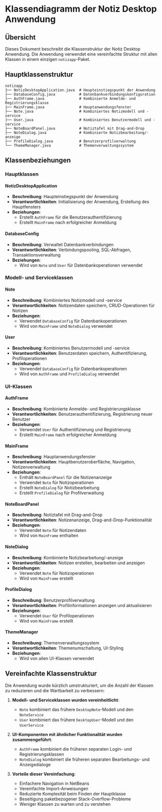 # Klassendiagramm der Notiz Desktop Anwendung

## Übersicht

Dieses Dokument beschreibt die Klassenstruktur der Notiz Desktop Anwendung. Die Anwendung verwendet eine vereinfachte Struktur mit allen Klassen in einem einzigen `notizapp`-Paket.

## Hauptklassenstruktur

```
notizapp
├── NotizDesktopApplication.java  # Haupteinstiegspunkt der Anwendung
├── DatabaseConfig.java           # Datenbankverbindungskonfiguration
├── AuthFrame.java                # Kombinierte Anmelde- und Registrierungsklasse
├── MainFrame.java                # Hauptanwendungsfenster
├── Note.java                     # Kombiniertes Notizmodell und -service
├── User.java                     # Kombiniertes Benutzermodell und -service
├── NoteBoardPanel.java           # Notiztafel mit Drag-and-Drop
├── NoteDialog.java               # Kombinierte Notizbearbeitung/-anzeige
├── ProfileDialog.java            # Benutzerprofilverwaltung
└── ThemeManager.java             # Themenverwaltungssystem
```

## Klassenbeziehungen

### Hauptklassen

#### NotizDesktopApplication
- **Beschreibung**: Haupteinstiegspunkt der Anwendung
- **Verantwortlichkeiten**: Initialisierung der Anwendung, Erstellung des Hauptfensters
- **Beziehungen**:
  - Erstellt `AuthFrame` für die Benutzerauthentifizierung
  - Erstellt `MainFrame` nach erfolgreicher Anmeldung

#### DatabaseConfig
- **Beschreibung**: Verwaltet Datenbankverbindungen
- **Verantwortlichkeiten**: Verbindungspooling, SQL-Abfragen, Transaktionsverwaltung
- **Beziehungen**:
  - Wird von `Note` und `User` für Datenbankoperationen verwendet

### Modell- und Serviceklassen

#### Note
- **Beschreibung**: Kombiniertes Notizmodell und -service
- **Verantwortlichkeiten**: Notizendaten speichern, CRUD-Operationen für Notizen
- **Beziehungen**:
  - Verwendet `DatabaseConfig` für Datenbankoperationen
  - Wird von `MainFrame` und `NoteDialog` verwendet

#### User
- **Beschreibung**: Kombiniertes Benutzermodell und -service
- **Verantwortlichkeiten**: Benutzerdaten speichern, Authentifizierung, Profiloperationen
- **Beziehungen**:
  - Verwendet `DatabaseConfig` für Datenbankoperationen
  - Wird von `AuthFrame` und `ProfileDialog` verwendet

### UI-Klassen

#### AuthFrame
- **Beschreibung**: Kombinierte Anmelde- und Registrierungsklasse
- **Verantwortlichkeiten**: Benutzerauthentifizierung, Registrierung neuer Benutzer
- **Beziehungen**:
  - Verwendet `User` für Authentifizierung und Registrierung
  - Erstellt `MainFrame` nach erfolgreicher Anmeldung

#### MainFrame
- **Beschreibung**: Hauptanwendungsfenster
- **Verantwortlichkeiten**: Hauptbenutzeroberfläche, Navigation, Notizenverwaltung
- **Beziehungen**:
  - Enthält `NoteBoardPanel` für die Notizenanzeige
  - Verwendet `Note` für Notizoperationen
  - Erstellt `NoteDialog` für Notizbearbeitung
  - Erstellt `ProfileDialog` für Profilverwaltung

#### NoteBoardPanel
- **Beschreibung**: Notiztafel mit Drag-and-Drop
- **Verantwortlichkeiten**: Notizenanzeige, Drag-and-Drop-Funktionalität
- **Beziehungen**:
  - Verwendet `Note` für Notizendaten
  - Wird von `MainFrame` enthalten

#### NoteDialog
- **Beschreibung**: Kombinierte Notizbearbeitung/-anzeige
- **Verantwortlichkeiten**: Notizen erstellen, bearbeiten und anzeigen
- **Beziehungen**:
  - Verwendet `Note` für Notizoperationen
  - Wird von `MainFrame` erstellt

#### ProfileDialog
- **Beschreibung**: Benutzerprofilverwaltung
- **Verantwortlichkeiten**: Profilinformationen anzeigen und aktualisieren
- **Beziehungen**:
  - Verwendet `User` für Profiloperationen
  - Wird von `MainFrame` erstellt

#### ThemeManager
- **Beschreibung**: Themenverwaltungssystem
- **Verantwortlichkeiten**: Themenumschaltung, UI-Styling
- **Beziehungen**:
  - Wird von allen UI-Klassen verwendet

## Vereinfachte Klassenstruktur

Die Anwendung wurde kürzlich umstrukturiert, um die Anzahl der Klassen zu reduzieren und die Wartbarkeit zu verbessern:

1. **Modell- und Serviceklassen wurden vereinheitlicht**:
   - `Note` kombiniert das frühere `DesktopNote`-Modell und den `NoteService`
   - `User` kombiniert das frühere `DesktopUser`-Modell und den `UserService`

2. **UI-Komponenten mit ähnlicher Funktionalität wurden zusammengeführt**:
   - `AuthFrame` kombiniert die früheren separaten Login- und Registrierungsklassen
   - `NoteDialog` kombiniert die früheren separaten Bearbeitungs- und Anzeigedialoge

3. **Vorteile dieser Vereinfachung**:
   - Einfachere Navigation in NetBeans
   - Vereinfachte Import-Anweisungen
   - Reduzierte Komplexität beim Finden der Hauptklasse
   - Beseitigung paketbezogener Stack-Overflow-Probleme
   - Weniger Klassen zu warten und zu verstehen